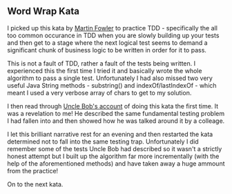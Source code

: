 ## Word Wrap Kata

I picked up this kata by [Martin Fowler](http://codingdojo.org/kata/WordWrap/) to practice TDD - specifically the all too common occurance in TDD when you are slowly building up your tests and then get to a stage where the next logical test seems to demand a significant chunk of business logic to be written in order for it to pass. 

This is not a fault of TDD, rather a fault of the tests being written. I experienced this the first time I tried it and basically wrote the whole algorithm to pass a single test. Unfortunately I had also missed two very useful Java String methods - substring() and indexOf/lastIndexOf - which meant I used a very verbose array of chars to get to my solution. 

I then read through [Uncle Bob's account](https://thecleancoder.blogspot.co.uk/2010/10/craftsman-62-dark-path.html) of doing this kata the first time. It was a revelation to me! He described the same fundamental testing problem I had fallen into and then showed how he was talked around it by a colleage. 

I let this brilliant narrative rest for an evening and then restarted the kata determined not to fall into the same testing trap. Unfortunately I did remember some of the tests Uncle Bob had described so it wasn't a strictly honest attempt but I built up the algorithm far more incrementally (with the help of the aforementioned methods) and have taken away a huge ammount from the practice!

On to the next kata. 
